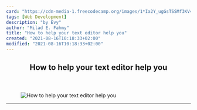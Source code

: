 ```yaml
---
card: "https://cdn-media-1.freecodecamp.org/images/1*Ia2Y_ugGsTSSMf3KV4gbcA.png"
tags: [Web Development]
description: "by Evy"
author: "Milad E. Fahmy"
title: "How to help your text editor help you"
created: "2021-08-16T10:18:33+02:00"
modified: "2021-08-16T10:18:33+02:00"
---
```

<div class="site-wrapper">
<main id="site-main" class="site-main outer">
<div class="inner">
<article class="post-full post tag-web-development tag-programming tag-tech tag-productivity tag-design ">
<header class="post-full-header">
<h1 class="post-full-title">How to help your text editor help you</h1>
</header>
<figure class="post-full-image">
<picture>
<source media="(max-width: 700px)" sizes="1px" srcset="data:image/gif;base64,R0lGODlhAQABAIAAAAAAAP///yH5BAEAAAAALAAAAAABAAEAAAIBRAA7 1w">
<source media="(min-width: 701px)" sizes="(max-width: 800px) 400px,
(max-width: 1170px) 700px,
1400px" srcset="https://cdn-media-1.freecodecamp.org/images/1*Ia2Y_ugGsTSSMf3KV4gbcA.png 300w,
https://cdn-media-1.freecodecamp.org/images/1*Ia2Y_ugGsTSSMf3KV4gbcA.png 600w,
https://cdn-media-1.freecodecamp.org/images/1*Ia2Y_ugGsTSSMf3KV4gbcA.png 1000w,
https://cdn-media-1.freecodecamp.org/images/1*Ia2Y_ugGsTSSMf3KV4gbcA.png 2000w">
<img onerror="this.style.display='none'" src="https://cdn-media-1.freecodecamp.org/images/1*Ia2Y_ugGsTSSMf3KV4gbcA.png" alt="How to help your text editor help you">
</picture>
</figure>
<section class="post-full-content">
<div class="post-content medium-migrated-article">
</div>
<hr>
</section>
</article>
</div>
</main>
</div>
<!-- Google Tag Manager (noscript) -->
<!-- End Google Tag Manager (noscript) -->
